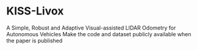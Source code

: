 # KISS-Livox
A Simple, Robust and Adaptive Visual-assisted LIDAR Odometry for Autonomous Vehicles
Make the code and dataset publicly available when the paper is published
